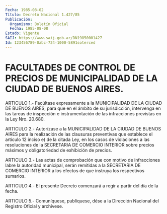```yaml
---
Fecha: 1985-08-02
Título: Decreto Nacional 1.427/85
Publicación:
  Organismo: Boletín Oficial
  Fecha: 1985-08-08
Estado: Vigente
SAIJ: https://www.saij.gob.ar/DN19850001427
Id: 123456789-0abc-724-1000-5891soterced
---
```

# FACULTADES DE CONTROL DE PRECIOS DE MUNICIPALIDAD DE LA CIUDAD DE BUENOS AIRES.

<a id="1"></a>
ARTICULO 1.- Facúltase expresamente a la MUNICIPALIDAD DE LA CIUDAD DE BUENOS AIRES, para que en el ámbito de su jurisdicción, intervenga en las tareas de inspección e instrumentación de las infracciones previstas en la Ley Nro. 20.680.

<a id="2"></a>
ARTICULO 2.- Autorízase a la MUNICIPALIDAD DE LA CIUDAD DE BUENOS AIRES para la realización de las clausuras preventivas que establece el artículo 12 inciso e) de la citada Ley, en los casos de violaciones a las resoluciones de la SECRETARIA DE COMERCIO INTERIOR sobre precios máximos y obligatoriedad de exhibición de precios.

<a id="3"></a>
ARTICULO 3.- Las actas de comprobación que con motivo de infracciones labre la autoridad municipal, serán remitidas a la SECRETARIA DE COMERCIO INTERIOR a los efectos de que instruya los respectivos sumarios.

<a id="4"></a>
ARTICULO 4.- El presente Decreto comenzará a regir a partir del día de la fecha.

<a id="5"></a>
ARTICULO  5.- Comuníquese, publíquese, dése a la Dirección Nacional del Registro Oficial y archívese.